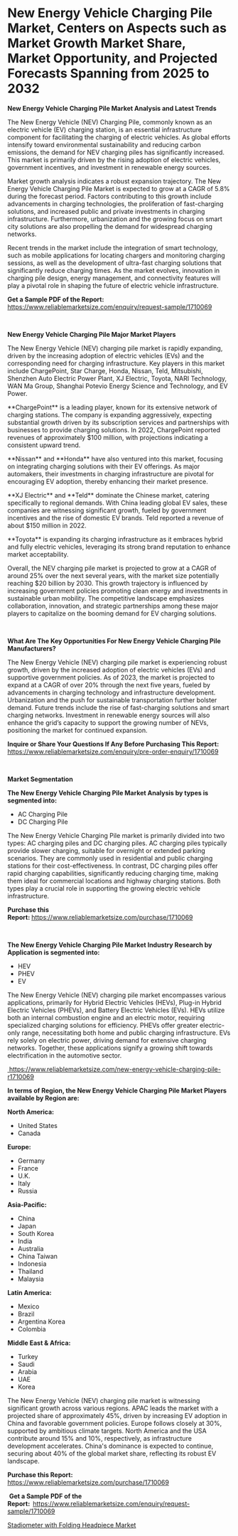 <p><h1>New Energy Vehicle Charging Pile Market, Centers on Aspects such as Market Growth Market Share, Market Opportunity, and Projected Forecasts Spanning from 2025 to 2032</h1></p><p><strong>New Energy Vehicle Charging Pile Market Analysis and Latest Trends</strong></p>
<p><p>The New Energy Vehicle (NEV) Charging Pile, commonly known as an electric vehicle (EV) charging station, is an essential infrastructure component for facilitating the charging of electric vehicles. As global efforts intensify toward environmental sustainability and reducing carbon emissions, the demand for NEV charging piles has significantly increased. This market is primarily driven by the rising adoption of electric vehicles, government incentives, and investment in renewable energy sources.</p><p>Market growth analysis indicates a robust expansion trajectory. The New Energy Vehicle Charging Pile Market is expected to grow at a CAGR of 5.8% during the forecast period. Factors contributing to this growth include advancements in charging technologies, the proliferation of fast-charging solutions, and increased public and private investments in charging infrastructure. Furthermore, urbanization and the growing focus on smart city solutions are also propelling the demand for widespread charging networks.</p><p>Recent trends in the market include the integration of smart technology, such as mobile applications for locating chargers and monitoring charging sessions, as well as the development of ultra-fast charging solutions that significantly reduce charging times. As the market evolves, innovation in charging pile design, energy management, and connectivity features will play a pivotal role in shaping the future of electric vehicle infrastructure.</p></p>
<p><strong>Get a Sample PDF of the Report:&nbsp;</strong> <a href="https://www.reliablemarketsize.com/enquiry/request-sample/1710069?utm_campaign=1833&utm_medium=2&utm_source=Github&utm_content=ia&utm_term=10012025&utm_id=new-energy-vehicle-charging-pile">https://www.reliablemarketsize.com/enquiry/request-sample/1710069</a></p>
<p>&nbsp;</p>
<p><strong>New Energy Vehicle Charging Pile Major Market Players</strong></p>
<p><p>The New Energy Vehicle (NEV) charging pile market is rapidly expanding, driven by the increasing adoption of electric vehicles (EVs) and the corresponding need for charging infrastructure. Key players in this market include ChargePoint, Star Charge, Honda, Nissan, Teld, Mitsubishi, Shenzhen Auto Electric Power Plant, XJ Electric, Toyota, NARI Technology, WAN Ma Group, Shanghai Potevio Energy Science and Technology, and EV Power.</p><p>**ChargePoint** is a leading player, known for its extensive network of charging stations. The company is expanding aggressively, expecting substantial growth driven by its subscription services and partnerships with businesses to provide charging solutions. In 2022, ChargePoint reported revenues of approximately $100 million, with projections indicating a consistent upward trend.</p><p>**Nissan** and **Honda** have also ventured into this market, focusing on integrating charging solutions with their EV offerings. As major automakers, their investments in charging infrastructure are pivotal for encouraging EV adoption, thereby enhancing their market presence.</p><p>**XJ Electric** and **Teld** dominate the Chinese market, catering specifically to regional demands. With China leading global EV sales, these companies are witnessing significant growth, fueled by government incentives and the rise of domestic EV brands. Teld reported a revenue of about $150 million in 2022.</p><p>**Toyota** is expanding its charging infrastructure as it embraces hybrid and fully electric vehicles, leveraging its strong brand reputation to enhance market acceptability.</p><p>Overall, the NEV charging pile market is projected to grow at a CAGR of around 25% over the next several years, with the market size potentially reaching $20 billion by 2030. This growth trajectory is influenced by increasing government policies promoting clean energy and investments in sustainable urban mobility. The competitive landscape emphasizes collaboration, innovation, and strategic partnerships among these major players to capitalize on the booming demand for EV charging solutions.</p></p>
<p>&nbsp;</p>
<p><strong>What Are The Key Opportunities For New Energy Vehicle Charging Pile Manufacturers?</strong></p>
<p><p>The New Energy Vehicle (NEV) charging pile market is experiencing robust growth, driven by the increased adoption of electric vehicles (EVs) and supportive government policies. As of 2023, the market is projected to expand at a CAGR of over 20% through the next five years, fueled by advancements in charging technology and infrastructure development. Urbanization and the push for sustainable transportation further bolster demand. Future trends include the rise of fast-charging solutions and smart charging networks. Investment in renewable energy sources will also enhance the grid’s capacity to support the growing number of NEVs, positioning the market for continued expansion.</p></p>
<p><strong>Inquire or Share Your Questions If Any Before Purchasing This Report:</strong> <a href="https://www.reliablemarketsize.com/enquiry/pre-order-enquiry/1710069?utm_campaign=1833&utm_medium=2&utm_source=Github&utm_content=ia&utm_term=10012025&utm_id=new-energy-vehicle-charging-pile">https://www.reliablemarketsize.com/enquiry/pre-order-enquiry/1710069</a></p>
<p>&nbsp;</p>
<p><strong>Market Segmentation</strong></p>
<p><strong>The New Energy Vehicle Charging Pile Market Analysis by types is segmented into:</strong></p>
<p><ul><li>AC Charging Pile</li><li>DC Charging Pile</li></ul></p>
<p><p>The New Energy Vehicle Charging Pile market is primarily divided into two types: AC charging piles and DC charging piles. AC charging piles typically provide slower charging, suitable for overnight or extended parking scenarios. They are commonly used in residential and public charging stations for their cost-effectiveness. In contrast, DC charging piles offer rapid charging capabilities, significantly reducing charging time, making them ideal for commercial locations and highway charging stations. Both types play a crucial role in supporting the growing electric vehicle infrastructure.</p></p>
<p><strong>Purchase this Report:&nbsp;</strong><a href="https://www.reliablemarketsize.com/purchase/1710069?utm_campaign=1833&utm_medium=2&utm_source=Github&utm_content=ia&utm_term=10012025&utm_id=new-energy-vehicle-charging-pile">https://www.reliablemarketsize.com/purchase/1710069</a></p>
<p>&nbsp;</p>
<p><strong>The New Energy Vehicle Charging Pile Market Industry Research by Application is segmented into:</strong></p>
<p><ul><li>HEV</li><li>PHEV</li><li>EV</li></ul></p>
<p><p>The New Energy Vehicle (NEV) charging pile market encompasses various applications, primarily for Hybrid Electric Vehicles (HEVs), Plug-in Hybrid Electric Vehicles (PHEVs), and Battery Electric Vehicles (EVs). HEVs utilize both an internal combustion engine and an electric motor, requiring specialized charging solutions for efficiency. PHEVs offer greater electric-only range, necessitating both home and public charging infrastructure. EVs rely solely on electric power, driving demand for extensive charging networks. Together, these applications signify a growing shift towards electrification in the automotive sector.</p></p>
<p><a href="https://www.reliablemarketsize.com/new-energy-vehicle-charging-pile-r1710069?utm_campaign=1833&utm_medium=2&utm_source=Github&utm_content=ia&utm_term=10012025&utm_id=new-energy-vehicle-charging-pile">&nbsp;https://www.reliablemarketsize.com/new-energy-vehicle-charging-pile-r1710069</a></p>
<p><strong>In terms of Region, the New Energy Vehicle Charging Pile Market Players available by Region are:</strong></p>
<p>
    <p> <strong> North America: </strong>
        <ul>
            <li>United States</li>
            <li>Canada</li>
        </ul>
        </p> 
    <p> <strong> Europe: </strong>
        <ul>
            <li>Germany</li>
            <li>France</li>
            <li>U.K.</li>
            <li>Italy</li>
            <li>Russia</li>
        </ul>
        </p> 
    <p> <strong> Asia-Pacific: </strong>
        <ul>
            <li>China</li>
            <li>Japan</li>
            <li>South Korea</li>
            <li>India</li>
            <li>Australia</li>
            <li>China Taiwan</li>
            <li>Indonesia</li>
            <li>Thailand</li>
            <li>Malaysia</li>
        </ul>
        </p> 
    <p> <strong> Latin America: </strong>
        <ul>
            <li>Mexico</li>
            <li>Brazil</li>
            <li>Argentina Korea</li>
            <li>Colombia</li>
        </ul>
        </p> 
    <p> <strong> Middle East & Africa: </strong>
        <ul>
            <li>Turkey</li>
            <li>Saudi</li>
            <li>Arabia</li>
            <li>UAE</li>
            <li>Korea</li>
        </ul>
    </p>
    </p>
<p><p>The New Energy Vehicle (NEV) charging pile market is witnessing significant growth across various regions. APAC leads the market with a projected share of approximately 45%, driven by increasing EV adoption in China and favorable government policies. Europe follows closely at 30%, supported by ambitious climate targets. North America and the USA contribute around 15% and 10%, respectively, as infrastructure development accelerates. China's dominance is expected to continue, securing about 40% of the global market share, reflecting its robust EV landscape.</p></p>
<p><strong>Purchase this Report: </strong><a href="https://www.reliablemarketsize.com/purchase/1710069?utm_campaign=1833&utm_medium=2&utm_source=Github&utm_content=ia&utm_term=10012025&utm_id=new-energy-vehicle-charging-pile">https://www.reliablemarketsize.com/purchase/1710069</a></p>
<p>&nbsp;<strong>Get a Sample PDF of the Report:&nbsp;&nbsp;</strong><a href="https://www.reliablemarketsize.com/enquiry/request-sample/1710069?utm_campaign=1833&utm_medium=2&utm_source=Github&utm_content=ia&utm_term=10012025&utm_id=new-energy-vehicle-charging-pile">https://www.reliablemarketsize.com/enquiry/request-sample/1710069</a></p>
<p><strong></strong></p>
<p><p><a href="https://github.com/FassouRP/Market-Research-Report-List-6/blob/main/stadiometer-with-folding-headpiece-market.md?utm_campaign=1833&utm_medium=2&utm_source=Github&utm_content=ia&utm_term=10012025&utm_id=new-energy-vehicle-charging-pile">Stadiometer with Folding Headpiece Market</a></p></p>